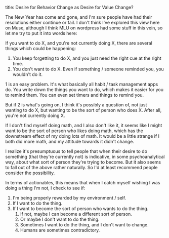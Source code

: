 title: Desire for Behavior Change as Desire for Value Change?

The New Year has come and gone, and I'm sure people have had their resolutions either continue or fail. I don't think I've explored this view here on Muse, although I think MLU on wordpress had some stuff in this vein, so let me try to put it into words here:

If you want to do X, and you're not currently doing X, there are several things which could be happening:

1. You keep forgetting to do X, and you just need the right cue at the right time.
2. You don't want to do X. Even if something / someone reminded you, you wouldn't do it.

1 is an easy problem. It's what basically all habit / task management apps do. You write down the things you want to do, which makes it easier for you to remind them. You can even set timers and things to remind you.

But if 2 is what's going on, I think it's possibly a question of, not just wanting to do X, but wanting to be the sort of person who does X. After all, you're not currently doing X.

If I don't find myself doing math, and I also don't like it, it seems like I might want to be the sort of person who likes doing math, which has the downstream effect of my doing lots of math. It would be a little strange if I both did more math, and my attitude towards it didn't change.

I realize it's presumptuous to tell people that when their desire to do something (that they're currently not) is indicative, in some psychoanalytical way, about what sort of person they're trying to become. But it also seems to fall out of the above rather naturally. So I'd at least recommend people consider the possibility.

In terms of actionables, this means that when I catch myself wishing I was doing a thing I'm not, I check to see if:

1. I'm being properly rewarded by my environment / self.
2. If I want to do the thing.
3. If I want to become the sort of person who wants to do the thing.
   1. If not, maybe I can become a different sort of person.
   2. Or maybe I don't want to do the thing.
   3. Sometimes I want to do the thing, and I don't want to change.
   4. Humans are sometimes contradictory.